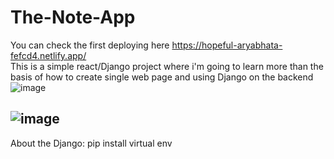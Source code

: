 # The-Note-App
You can check the first deploying here https://hopeful-aryabhata-fefcd4.netlify.app/   
This is a simple react/Django project where i'm going to learn more than the basis of how to create single web page and using Django on the backend
![image](https://user-images.githubusercontent.com/61946862/147176051-602c766e-8abe-469b-ad09-7d155d9711f0.png)

![image](https://user-images.githubusercontent.com/61946862/147176019-df93a74a-8fd9-4979-a1e9-dcc6dc3876a1.png)
-----------------------------------------------------------------------------   
About the Django: pip install virtual env

